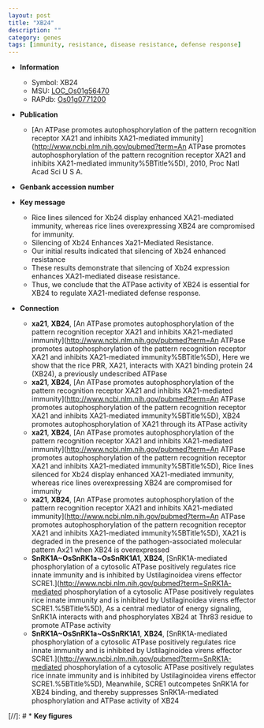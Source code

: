 ```yaml
---
layout: post
title: "XB24"
description: ""
category: genes
tags: [immunity, resistance, disease resistance, defense response]
---
```


* **Information**  
    + Symbol: XB24  
    + MSU: [LOC_Os01g56470](http://rice.uga.edu/cgi-bin/ORF_infopage.cgi?orf=LOC_Os01g56470)  
    + RAPdb: [Os01g0771200](http://rapdb.dna.affrc.go.jp/viewer/gbrowse_details/irgsp1?name=Os01g0771200)  

* **Publication**  
    + [An ATPase promotes autophosphorylation of the pattern recognition receptor XA21 and inhibits XA21-mediated immunity](http://www.ncbi.nlm.nih.gov/pubmed?term=An ATPase promotes autophosphorylation of the pattern recognition receptor XA21 and inhibits XA21-mediated immunity%5BTitle%5D), 2010, Proc Natl Acad Sci U S A.

* **Genbank accession number**  

* **Key message**  
    + Rice lines silenced for Xb24 display enhanced XA21-mediated immunity, whereas rice lines overexpressing XB24 are compromised for immunity.
    + Silencing of Xb24 Enhances Xa21-Mediated Resistance.
    + Our initial results indicated that silencing of Xb24 enhanced resistance
    + These results demonstrate that silencing of Xb24 expression enhances XA21-mediated disease resistance.
    + Thus, we conclude that the ATPase activity of XB24 is essential for XB24 to regulate XA21-mediated defense response.

* **Connection**  
    + __xa21__, __XB24__, [An ATPase promotes autophosphorylation of the pattern recognition receptor XA21 and inhibits XA21-mediated immunity](http://www.ncbi.nlm.nih.gov/pubmed?term=An ATPase promotes autophosphorylation of the pattern recognition receptor XA21 and inhibits XA21-mediated immunity%5BTitle%5D), Here we show that the rice PRR, XA21, interacts with XA21 binding protein 24 (XB24), a previously undescribed ATPase
    + __xa21__, __XB24__, [An ATPase promotes autophosphorylation of the pattern recognition receptor XA21 and inhibits XA21-mediated immunity](http://www.ncbi.nlm.nih.gov/pubmed?term=An ATPase promotes autophosphorylation of the pattern recognition receptor XA21 and inhibits XA21-mediated immunity%5BTitle%5D), XB24 promotes autophosphorylation of XA21 through its ATPase activity
    + __xa21__, __XB24__, [An ATPase promotes autophosphorylation of the pattern recognition receptor XA21 and inhibits XA21-mediated immunity](http://www.ncbi.nlm.nih.gov/pubmed?term=An ATPase promotes autophosphorylation of the pattern recognition receptor XA21 and inhibits XA21-mediated immunity%5BTitle%5D), Rice lines silenced for Xb24 display enhanced XA21-mediated immunity, whereas rice lines overexpressing XB24 are compromised for immunity
    + __xa21__, __XB24__, [An ATPase promotes autophosphorylation of the pattern recognition receptor XA21 and inhibits XA21-mediated immunity](http://www.ncbi.nlm.nih.gov/pubmed?term=An ATPase promotes autophosphorylation of the pattern recognition receptor XA21 and inhibits XA21-mediated immunity%5BTitle%5D), XA21 is degraded in the presence of the pathogen-associated molecular pattern Ax21 when XB24 is overexpressed
    + __SnRK1A~OsSnRK1a~OsSnRK1A1__, __XB24__, [SnRK1A-mediated phosphorylation of a cytosolic ATPase positively regulates rice innate immunity and is inhibited by Ustilaginoidea virens effector SCRE1.](http://www.ncbi.nlm.nih.gov/pubmed?term=SnRK1A-mediated phosphorylation of a cytosolic ATPase positively regulates rice innate immunity and is inhibited by Ustilaginoidea virens effector SCRE1.%5BTitle%5D),  As a central mediator of energy signaling, SnRK1A interacts with and phosphorylates XB24 at Thr83 residue to promote ATPase activity
    + __SnRK1A~OsSnRK1a~OsSnRK1A1__, __XB24__, [SnRK1A-mediated phosphorylation of a cytosolic ATPase positively regulates rice innate immunity and is inhibited by Ustilaginoidea virens effector SCRE1.](http://www.ncbi.nlm.nih.gov/pubmed?term=SnRK1A-mediated phosphorylation of a cytosolic ATPase positively regulates rice innate immunity and is inhibited by Ustilaginoidea virens effector SCRE1.%5BTitle%5D),  Meanwhile, SCRE1 outcompetes SnRK1A for XB24 binding, and thereby suppresses SnRK1A-mediated phosphorylation and ATPase activity of XB24

[//]: # * **Key figures**  



